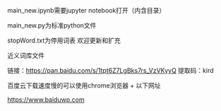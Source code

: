 main_new.ipynb需要jupyter notebook打开（内含目录）

main_new.py为标准python文件



stopWord.txt为停用词表  欢迎更新和扩充



近义词库文件

链接：https://pan.baidu.com/s/1tpt6Z7LgBks7rs_VzVKyyQ 
提取码：kird 



百度云下载速度慢的可以使用chrome浏览器 + 以下网址

https://www.baiduwp.com
